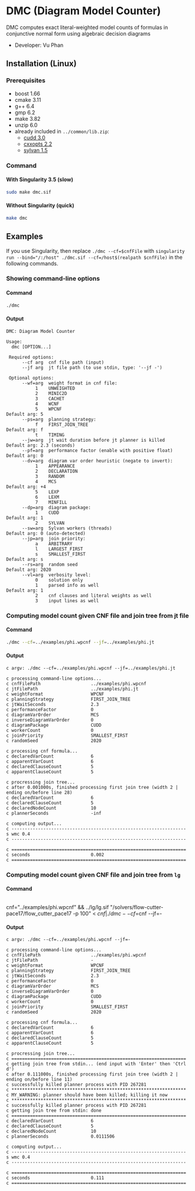 # DMC (Diagram Model Counter)
DMC computes exact literal-weighted model counts of formulas in conjunctive normal form using algebraic decision diagrams
- Developer: Vu Phan

<!-- ####################################################################### -->

## Installation (Linux)

### Prerequisites
- boost 1.66
- cmake 3.11
- g++ 6.4
- gmp 6.2
- make 3.82
- unzip 6.0
- already included in `../common/lib.zip`:
  - [cudd 3.0](https://github.com/ivmai/cudd)
  - [cxxopts 2.2](https://github.com/jarro2783/cxxopts)
  - [sylvan 1.5](https://trolando.github.io/sylvan)

### Command
#### With Singularity 3.5 (slow)
```bash
sudo make dmc.sif
```
#### Without Singularity (quick)
```bash
make dmc
```

<!-- ####################################################################### -->

## Examples
If you use Singularity, then replace `./dmc --cf=$cnfFile` with `singularity run --bind="/:/host" ./dmc.sif --cf=/host$(realpath $cnfFile)` in the following commands.

### Showing command-line options
#### Command
```bash
./dmc
```
#### Output
```
DMC: Diagram Model Counter

Usage:
  dmc [OPTION...]

 Required options:
      --cf arg  cnf file path (input)
      --jf arg  jt file path (to use stdin, type: '--jf -')

 Optional options:
      --wf=arg  weight format in cnf file:
           1    UNWEIGHTED                                        
           2    MINIC2D                                           
           3    CACHET                                            
           4    WCNF                                              
           5    WPCNF                                             Default arg: 5
      --ps=arg  planning strategy:
           f    FIRST_JOIN_TREE                                   Default arg: f
           t    TIMING                                            
      --jw=arg  jt wait duration before jt planner is killed      Default arg: 2.3 (seconds)
      --pf=arg  performance factor (enable with positive float)   Default arg: 0
      --dv=arg  diagram var order heuristic (negate to invert):
           1    APPEARANCE                                        
           2    DECLARATION                                       
           3    RANDOM                                            
           4    MCS                                               Default arg: +4
           5    LEXP                                              
           6    LEXM                                              
           7    MINFILL                                           
      --dp=arg  diagram package:
           1    CUDD                                              Default arg: 1
           2    SYLVAN                                            
      --sw=arg  Sylvan workers (threads)                          Default arg: 0 (auto-detected)
      --jp=arg  join priority:
           a    ARBITRARY                                         
           l    LARGEST_FIRST                                     
           s    SMALLEST_FIRST                                    Default arg: s
      --rs=arg  random seed                                       Default arg: 2020
      --vl=arg  verbosity level:
           0    solution only                                     
           1    parsed info as well                               Default arg: 1
           2    cnf clauses and literal weights as well           
           3    input lines as well                               
```

### Computing model count given CNF file and join tree from jt file
#### Command
```bash
./dmc --cf=../examples/phi.wpcnf --jf=../examples/phi.jt
```
#### Output
```
c argv: ./dmc --cf=../examples/phi.wpcnf --jf=../examples/phi.jt

c processing command-line options...
c cnfFilePath                   ../examples/phi.wpcnf
c jtFilePath                    ../examples/phi.jt
c weightFormat                  WPCNF
c planningStrategy              FIRST_JOIN_TREE
c jtWaitSeconds                 2.3
c performanceFactor             0
c diagramVarOrder               MCS
c inverseDiagramVarOrder        0
c diagramPackage                CUDD
c workerCount                   0
c joinPriority                  SMALLEST_FIRST
c randomSeed                    2020

c processing cnf formula...
c declaredVarCount              6
c apparentVarCount              6
c declaredClauseCount           5
c apparentClauseCount           5

c procressing join tree...
c after 0.001000s, finished processing first join tree (width 2 | ending on/before line 28)
c declaredVarCount              6
c declaredClauseCount           5
c declaredNodeCount             10
c plannerSeconds                -inf

c computing output...
c ------------------------------------------------------------------
s wmc 0.4
c ------------------------------------------------------------------

c ==================================================================
c seconds                       0.002
c ==================================================================
```

### Computing model count given CNF file and join tree from `lg`
#### Command
```bash
```
cnf="../examples/phi.wpcnf" && ../lg/lg.sif "/solvers/flow-cutter-pace17/flow_cutter_pace17 -p 100" < $cnf | ./dmc --cf=$cnf --jf=-
#### Output
```
c argv: ./dmc --cf=../examples/phi.wpcnf --jf=-

c processing command-line options...
c cnfFilePath                   ../examples/phi.wpcnf
c jtFilePath                    -
c weightFormat                  WPCNF
c planningStrategy              FIRST_JOIN_TREE
c jtWaitSeconds                 2.3
c performanceFactor             0
c diagramVarOrder               MCS
c inverseDiagramVarOrder        0
c diagramPackage                CUDD
c workerCount                   0
c joinPriority                  SMALLEST_FIRST
c randomSeed                    2020

c processing cnf formula...
c declaredVarCount              6
c apparentVarCount              6
c declaredClauseCount           5
c apparentClauseCount           5

c procressing join tree...
c ==================================================================
c getting join tree from stdin... (end input with 'Enter' then 'Ctrl d')
c after 0.111000s, finished processing first join tree (width 2 | ending on/before line 11)
c successfully killed planner process with PID 267281
c ******************************************************************
c MY_WARNING: planner should have been killed; killing it now
c ******************************************************************
c successfully killed planner process with PID 267281
c getting join tree from stdin: done
c ==================================================================
c declaredVarCount              6
c declaredClauseCount           5
c declaredNodeCount             10
c plannerSeconds                0.0111506

c computing output...
c ------------------------------------------------------------------
s wmc 0.4
c ------------------------------------------------------------------

c ==================================================================
c seconds                       0.111
c ==================================================================
```
